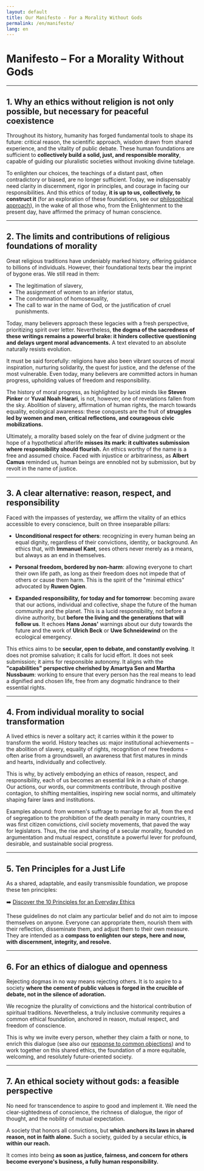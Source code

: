 ```yaml
---
layout: default
title: Our Manifesto - For a Morality Without Gods
permalink: /en/manifesto/
lang: en
---
```


# Manifesto – For a Morality Without Gods

---

## 1. Why an ethics without religion is not only possible, but necessary for peaceful coexistence

Throughout its history, humanity has forged fundamental tools to shape its future: critical reason, the scientific approach, wisdom drawn from shared experience, and the vitality of public debate.
These human foundations are sufficient to **collectively build a solid, just, and responsible morality**, capable of guiding our pluralistic societies without invoking divine tutelage.

To enlighten our choices, the teachings of a distant past, often contradictory or biased, are no longer sufficient.
Today, we indispensably need clarity in discernment, rigor in principles, and courage in facing our responsibilities.
And this ethics of today, **it is up to us, collectively, to construct it** (for an exploration of these foundations, see our [philosophical approach](philosophy.md)), in the wake of all those who, from the Enlightenment to the present day, have affirmed the primacy of human conscience.

---

## 2. The limits and contributions of religious foundations of morality

Great religious traditions have undeniably marked history, offering guidance to billions of individuals. However, their foundational texts bear the imprint of bygone eras. We still read in them:

- The legitimation of slavery,
- The assignment of women to an inferior status,
- The condemnation of homosexuality,
- The call to war in the name of God, or the justification of cruel punishments.

Today, many believers approach these legacies with a fresh perspective, prioritizing spirit over letter. Nevertheless, **the dogma of the sacredness of these writings remains a powerful brake: it hinders collective questioning and delays urgent moral advancements.** A text elevated to an absolute naturally resists evolution.

It must be said forcefully: religions have also been vibrant sources of moral inspiration, nurturing solidarity, the quest for justice, and the defense of the most vulnerable. Even today, many believers are committed actors in human progress, upholding values of freedom and responsibility.

The history of moral progress, as highlighted by lucid minds like **Steven Pinker** or **Yuval Noah Harari**, is not, however, one of revelations fallen from the sky. Abolition of slavery, affirmation of human rights, the march towards equality, ecological awareness: these conquests are the fruit of **struggles led by women and men, critical reflections, and courageous civic mobilizations.**

Ultimately, a morality based solely on the fear of divine judgment or the hope of a hypothetical afterlife **misses its mark: it cultivates submission where responsibility should flourish.** An ethics worthy of the name is a free and assumed choice.
Faced with injustice or arbitrariness, as **Albert Camus** reminded us, human beings are ennobled not by submission, but by revolt in the name of justice.

---

## 3. A clear alternative: reason, respect, and responsibility

Faced with the impasses of yesterday, we affirm the vitality of an ethics accessible to every conscience, built on three inseparable pillars:

- **Unconditional respect for others**: recognizing in every human being an equal dignity, regardless of their convictions, identity, or background. An ethics that, with **Immanuel Kant**, sees others never merely as a means, but always as an end in themselves.

- **Personal freedom, bordered by non-harm**: allowing everyone to chart their own life path, as long as their freedom does not impede that of others or cause them harm. This is the spirit of the "minimal ethics" advocated by **Ruwen Ogien**.

- **Expanded responsibility, for today and for tomorrow**: becoming aware that our actions, individual and collective, shape the future of the human community and the planet. This is a lucid responsibility, not before a divine authority, but **before the living and the generations that will follow us**. It echoes **Hans Jonas'** warnings about our duty towards the future and the work of **Ulrich Beck** or **Uwe Schneidewind** on the ecological emergency.

This ethics aims to be **secular, open to debate, and constantly evolving**. It does not promise salvation; it calls for lucid effort. It does not seek submission; it aims for responsible autonomy.
It aligns with the **"capabilities" perspective cherished by Amartya Sen and Martha Nussbaum**: working to ensure that every person has the real means to lead a dignified and chosen life, free from any dogmatic hindrance to their essential rights.

---

## 4. From individual morality to social transformation

A lived ethics is never a solitary act; it carries within it the power to transform the world.
History teaches us: major institutional achievements – the abolition of slavery, equality of rights, recognition of new freedoms – often arise from a groundswell, an awareness that first matures in minds and hearts, individually and collectively.

This is why, by actively embodying an ethics of reason, respect, and responsibility, each of us becomes an essential link in a chain of change. Our actions, our words, our commitments contribute, through positive contagion, to shifting mentalities, inspiring new social norms, and ultimately shaping fairer laws and institutions.

Examples abound: from women's suffrage to marriage for all, from the end of segregation to the prohibition of the death penalty in many countries, it was first citizen convictions, civil society movements, that paved the way for legislators.
Thus, the rise and sharing of a secular morality, founded on argumentation and mutual respect, constitute a powerful lever for profound, desirable, and sustainable social progress.

---

## 5. Ten Principles for a Just Life

As a shared, adaptable, and easily transmissible foundation, we propose these ten principles:

➡️ [Discover the 10 Principles for an Everyday Ethics](principles.md)

These guidelines do not claim any particular belief and do not aim to impose themselves on anyone.
Everyone can appropriate them, nourish them with their reflection, disseminate them, and adjust them to their own measure.
They are intended as a **compass to enlighten our steps, here and now, with discernment, integrity, and resolve.**

---

## 6. For an ethics of dialogue and openness

Rejecting dogmas in no way means rejecting others.
It is to aspire to a society **where the cement of public values is forged in the crucible of debate, not in the silence of adoration.**

We recognize the plurality of convictions and the historical contribution of spiritual traditions. Nevertheless, a truly inclusive community requires a common ethical foundation, anchored in reason, mutual respect, and freedom of conscience.

This is why we invite every person, whether they claim a faith or none, to enrich this dialogue (see also our [response to common objections](objections.md)) and to work together on this shared ethics, the foundation of a more equitable, welcoming, and resolutely future-oriented society.

---

## 7. An ethical society without gods: a feasible perspective

No need for transcendence to aspire to good and implement it.
We need the clear-sightedness of conscience, the richness of dialogue, the rigor of thought, and the nobility of mutual expectation.

A society that honors all convictions, but **which anchors its laws in shared reason, not in faith alone.**
Such a society, guided by a secular ethics, **is within our reach.**

It comes into being **as soon as justice, fairness, and concern for others become everyone's business, a fully human responsibility.**